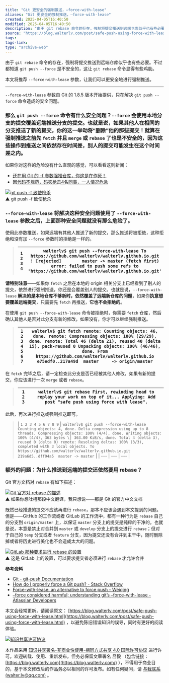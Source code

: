 ```yaml
---
title: "Git 更安全的强制推送，–force-with-lease"
aliases: "Git 更安全的强制推送，–force-with-lease"
created: 2025-04-05T16:40:50
modified: 2025-04-05T16:40:50
description: "由于 git rebase 命令的存在，强制将提交推送到远端仓库似乎也有些必要。不过都知道 git push --force 是不安全的，这让 git rebase 命令显得有些鸡肋。 本文将推荐 --force-with-lease 参数，让我们可以更安全地进行强制推送。"
source: "https://blog.walterlv.com/post/safe-push-using-force-with-lease.html"
tags:
tags-link:
type: "archive-web"
---
```

由于 `git rebase` 命令的存在，强制将提交推送到远端仓库似乎也有些必要。不过都知道 `git push --force` 是不安全的，这让 `git rebase` 命令显得有些鸡肋。

本文将推荐 `--force-with-lease` 参数，让我们可以更安全地进行强制推送。

---

`--force-with-lease` 参数自 Git 的 1.8.5 版本开始提供，只在解决 `git push --force` 命令造成的安全问题。

### 那么 `git push --force` 命令有什么安全问题？`--force` 会使用本地分支的提交覆盖远端推送分支的提交。也就是说，如果其他人在相同的分支推送了新的提交，你的这一举动将“删除”他的那些提交！就算在强制推送之前先 `fetch` 并且 `merge` 或 `rebase` 了也是不安全的，因为这些操作到推送之间依然存在时间差，别人的提交可能发生在这个时间差之内。

如果你对这样的危险没有什么直观的感觉，可以看看这则新闻：

- [还在用 Git 的 -f 参数强推仓库，你这是在作死！](https://my.oschina.net/javayou/blog/2206650)
- [因代码不规范，码农枪击4名同事，一人情况危急](https://mp.weixin.qq.com/s/WwQPn_881H3Knen7KVqsxw)

[![git push -f 致使枪杀](https://blog.walterlv.com/static/posts/2018-09-23-12-31-26.png)](https://blog.walterlv.com/static/posts/2018-09-23-12-31-26.png)  
▲ git push -f 致使枪杀

### `--force-with-lease` 将解决这种安全问题使用了 `--force-with-lease` 参数之后，上面那种安全问题就没有那么危险了。

使用此参数推送，如果远端有其他人推送了新的提交，那么推送将被拒绝，这种拒绝和没有加 `--force` 参数时的拒绝是一样的。

> | ``` 1 2 3 4 ``` | ``` walterlv$ git push --force-with-lease To https://github.com/walterlv/walterlv.github.io.git  ! [rejected]        master -> master (fetch first) error: failed to push some refs to 'https://github.com/walterlv/walterlv.github.io.git' ``` |
> | --- | --- |

**请特别注意**——如果你 `fetch` 之后在本地的 origin 相关分支上已经看到了别人的提交，依然进行强制推送，你还是会覆盖别人的提交。也就是说，`--force-with-lease` **解决的是本地仓库不够新时，依然覆盖了远端新仓库的问题**，如果你**执意想要覆盖远端提交**，只需要先 `fetch` 再推送，**它也不会拒绝的**。

在使用 `git push --force-with-lease` 命令被拒绝时，你需要 `fetch` 仓库，然后确认其他人是否对此分支有新的修改，如果没有，你才可以继续强制推送。

> | ``` 1 2 3 4 5 6 7 ``` | ``` walterlv$ git fetch remote: Counting objects: 46, done. remote: Compressing objects: 100% (29/29), done. remote: Total 46 (delta 21), reused 40 (delta 15), pack-reused 0 Unpacking objects: 100% (46/46), done. From https://github.com/walterlv/walterlv.github.io    e75edf0..217a49d  master     -> origin/master ``` |
> | --- | --- |

在 `fetch` 完毕之后，请一定检查此分支是否已经被其他人修改，如果有新的提交，你应该进行一次 `merge` 或者 `rebase`。

> | ``` 1 2 3 ``` | ``` walterlv$ git rebase First, rewinding head to replay your work on top of it... Applying: Add post "safe push using force with lease". ``` |
> | --- | --- |

此后，再次进行推送或强制推送即可。

> | ``` 1 2 3 4 5 6 7 8 9 ``` | ``` walterlv$ git push --force-with-lease Counting objects: 4, done. Delta compression using up to 8 threads. Compressing objects: 100% (4/4), done. Writing objects: 100% (4/4), 363 bytes \| 363.00 KiB/s, done. Total 4 (delta 3), reused 0 (delta 0) remote: Resolving deltas: 100% (3/3), completed with 3 local objects. To https://github.com/walterlv/walterlv.github.io.git    219a6d5..dff94a5  master -> master ``` |
> | --- | --- | --- |

### 额外的问题：为什么推送到远端的提交还依然要用 rebase？

Git 官方文档对 `rebase` 有如下描述：

[![Git 官方对 rebase 的描述](https://blog.walterlv.com/static/posts/2018-05-07-18-58-13.png)](https://blog.walterlv.com/static/posts/2018-05-07-18-58-13.png)  
▲ 如果你想吐槽那段中文翻译，我只想说——那是 Git 的官方中文文档

既然已经推送的提交不应该再进行 `rebase`，那本不应该会遇到本文提到的问题。但是——GitHub 的工作流或者 GitLab 的工作流中，都有一种行为是 `rebase` 自己的分支到 `origin/master` 上，以保证 `master` 分支上的提交是纯粹的干净的。也就是说，本意是禁止对合并到 `master` 或 `develop` 分支上的提交进行 `rebase`；但对于自己的 `temp` 分支或者 `feature` 分支，因为提交还没有合并到主干中，随时删除掉或者将历史进行美化也不会造成太大的问题。

[![GitLab 那种要求进行 rebase 的设置](https://blog.walterlv.com/static/posts/2018-05-07-19-13-29.png)](https://blog.walterlv.com/static/posts/2018-05-07-19-13-29.png)  
▲ 这是 GitLab 上的设置，可以要求提交者必须进行 `rebase` 才允许合并

**参考资料**

- [Git - git-push Documentation](https://git-scm.com/docs/git-push)
- [How do I properly force a Git push? - Stack Overflow](https://stackoverflow.com/q/5509543/6233938)
- [Force-with-lease: an alternative to force push - Weiqing](http://weiqingtoh.github.io/force-with-lease/)
- [–force considered harmful; understanding git’s –force-with-lease - Atlassian Developers](https://developer.atlassian.com/blog/2015/04/force-with-lease/)

本文会经常更新，请阅读原文： [https://blog.walterlv.com/post/safe-push-using-force-with-lease.html](https://blog.walterlv.com/post/safe-push-using-force-with-lease.html) ，以避免陈旧错误知识的误导，同时有更好的阅读体验。

[![知识共享许可协议](https://blog.walterlv.com/assets/img/by-nc-sa.svg)](https://creativecommons.org/licenses/by-nc-sa/4.0/)

本作品采用 [知识共享署名-非商业性使用-相同方式共享 4.0 国际许可协议](https://creativecommons.org/licenses/by-nc-sa/4.0/) 进行许可。欢迎转载、使用、重新发布，但务必保留文章署名 吕毅 （包含链接： [https://blog.walterlv.com](https://blog.walterlv.com/) ），不得用于商业目的，基于本文修改后的作品务必以相同的许可发布。如有任何疑问，请 [与我联系 (walter.lv@qq.com)](https://blog.walterlv.com/post/) 。